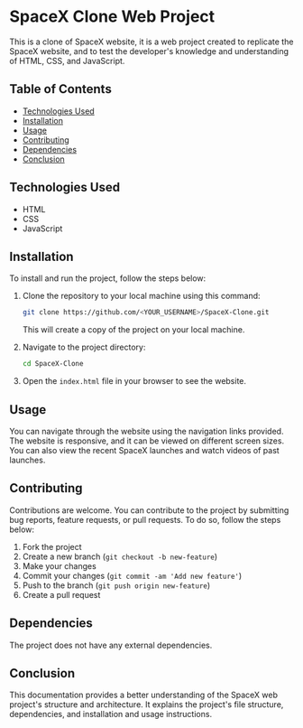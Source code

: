 # SpaceX Clone Web Project

This is a clone of SpaceX website, it is a web project created to replicate the SpaceX website, and to test the developer's knowledge and understanding of HTML, CSS, and JavaScript.

## Table of Contents

- [Technologies Used](#technologies-used)
- [Installation](#installation)
- [Usage](#usage)
- [Contributing](#contributing)
- [Dependencies](#dependencies)
- [Conclusion](#conclusion)

## Technologies Used

- HTML
- CSS
- JavaScript

## Installation

To install and run the project, follow the steps below:

1. Clone the repository to your local machine using this command:

   ```bash
   git clone https://github.com/<YOUR_USERNAME>/SpaceX-Clone.git
   ```

   This will create a copy of the project on your local machine.

2. Navigate to the project directory:

   ```bash
   cd SpaceX-Clone
   ```

3. Open the `index.html` file in your browser to see the website.

## Usage

You can navigate through the website using the navigation links provided. The website is responsive, and it can be viewed on different screen sizes. You can also view the recent SpaceX launches and watch videos of past launches.

## Contributing

Contributions are welcome. You can contribute to the project by submitting bug reports, feature requests, or pull requests. To do so, follow the steps below:

1. Fork the project
2. Create a new branch (`git checkout -b new-feature`)
3. Make your changes
4. Commit your changes (`git commit -am 'Add new feature'`)
5. Push to the branch (`git push origin new-feature`)
6. Create a pull request

## Dependencies

The project does not have any external dependencies.

## Conclusion

This documentation provides a better understanding of the SpaceX web project's structure and architecture. It explains the project's file structure, dependencies, and installation and usage instructions.
